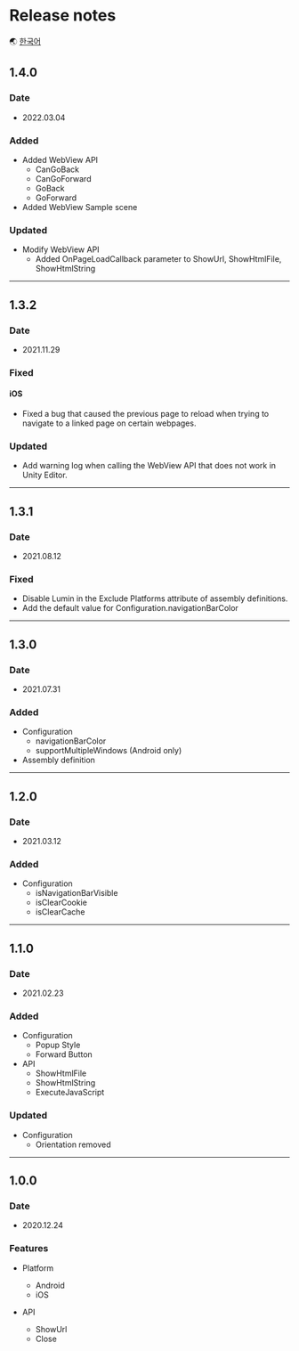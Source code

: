 # Release notes

🌏 [한국어](ReleaseNotes.md)

## 1.4.0

### Date

* 2022.03.04

### Added

* Added WebView API
  * CanGoBack
  * CanGoForward
  * GoBack
  * GoForward
* Added WebView Sample scene

### Updated

* Modify WebView API
  * Added OnPageLoadCallback parameter to ShowUrl, ShowHtmlFile, ShowHtmlString

---

## 1.3.2

### Date

* 2021.11.29

### Fixed
#### iOS

* Fixed a bug that caused the previous page to reload when trying to navigate to a linked page on certain webpages.

### Updated

* Add warning log when calling the WebView API that does not work in Unity Editor.

---

## 1.3.1

### Date

* 2021.08.12

### Fixed

* Disable Lumin in the Exclude Platforms attribute of assembly definitions.
* Add the default value for Configuration.navigationBarColor

---

## 1.3.0

### Date

* 2021.07.31

### Added

* Configuration
    * navigationBarColor
    * supportMultipleWindows (Android only)
* Assembly definition

---

## 1.2.0

### Date

* 2021.03.12

### Added

* Configuration
    * isNavigationBarVisible
    * isClearCookie
    * isClearCache

---

## 1.1.0

### Date

* 2021.02.23

### Added

* Configuration
    * Popup Style
    * Forward Button
* API
    * ShowHtmlFile
    * ShowHtmlString
    * ExecuteJavaScript

### Updated

* Configuration
    * Orientation removed

---

## 1.0.0

### Date

* 2020.12.24

### Features

* Platform 
    * Android
    * iOS

* API
    * ShowUrl
    * Close 
